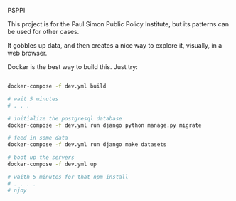 PSPPI

This project is for the Paul Simon Public Policy Institute, but its patterns can be used for other cases.

It gobbles up data, and then creates a nice way to explore it, visually, in a web browser.  

Docker is the best way to build this.  Just try:

```bash

docker-compose -f dev.yml build

# wait 5 minutes
# . . . 

# initialize the postgresql database
docker-compose -f dev.yml run django python manage.py migrate

# feed in some data
docker-compose -f dev.yml run django make datasets

# boot up the servers
docker-compose -f dev.yml up

# waith 5 minutes for that npm install
# . . . . 
# njoy

```

